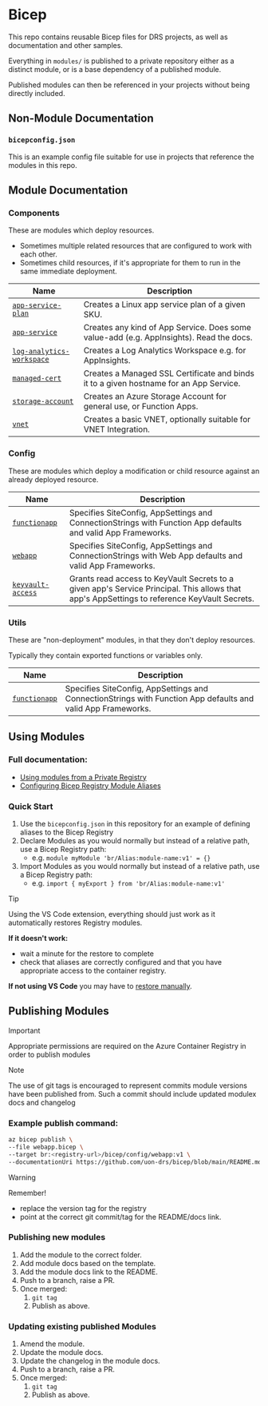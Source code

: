 # Bicep

This repo contains reusable Bicep files for DRS projects, as well as documentation and other samples.

Everything in `modules/` is published to a private repository either as a distinct module, or is a base dependency of a published module.

Published modules can then be referenced in your projects without being directly included.

## Non-Module Documentation

### `bicepconfig.json`

This is an example config file suitable for use in projects that reference the modules in this repo.

## Module Documentation

### Components

These are modules which deploy resources.

- Sometimes multiple related resources that are configured to work with each other.
- Sometimes child resources, if it's appropriate for them to run in the same immediate deployment.

Name | Description
-|-
[`app-service-plan`](docs/components/app-service-plan.md) | Creates a Linux app service plan of a given SKU.
[`app-service`](docs/components/app-service.md) | Creates any kind of App Service. Does some value-add (e.g. AppInsights). Read the docs.
[`log-analytics-workspace`](docs/components/log-analytics-workspace.md) | Creates a Log Analytics Workspace e.g. for AppInsights.
[`managed-cert`](docs/components/managed-cert.md) | Creates a Managed SSL Certificate and binds it to a given hostname for an App Service.
[`storage-account`](docs/components/storage-account.md) | Creates an Azure Storage Account for general use, or Function Apps.
[`vnet`](docs/components/vnet.md) | Creates a basic VNET, optionally suitable for VNET Integration.

### Config

These are modules which deploy a modification or child resource against an already deployed resource.

Name | Description
-|-
[`functionapp`](docs/components/functionapp.md) | Specifies SiteConfig, AppSettings and ConnectionStrings with Function App defaults and valid App Frameworks.
[`webapp`](docs/components/webapp.md) | Specifies SiteConfig, AppSettings and ConnectionStrings with Web App defaults and valid App Frameworks.
[`keyvault-access`](docs/components/keyvault-access.md) | Grants read access to KeyVault Secrets to a given app's Service Principal. This allows that app's AppSettings to reference KeyVault Secrets.

### Utils

These are "non-deployment" modules, in that they don't deploy resources.

Typically they contain exported functions or variables only.

Name | Description
-|-
[`functionapp`](docs/components/functionapp.md) | Specifies SiteConfig, AppSettings and ConnectionStrings with Function App defaults and valid App Frameworks.

## Using Modules

### Full documentation:

- [Using modules from a Private Registry](https://learn.microsoft.com/en-us/azure/azure-resource-manager/bicep/modules#private-module-registry)
- [Configuring Bicep Registry Module Aliases](https://learn.microsoft.com/en-us/azure/azure-resource-manager/bicep/bicep-config-modules#aliases-for-modules)

### Quick Start

1. Use the `bicepconfig.json` in this repository for an example of defining aliases to the Bicep Registry
1. Declare Modules as you would normally but instead of a relative path, use a Bicep Registry path:
    - e.g. `module myModule 'br/Alias:module-name:v1' = {}`
1. Import Modules as you would normally but instead of a relative path, use a Bicep Registry path:
    - e.g. `import { myExport } from 'br/Alias:module-name:v1'`

> [!TIP]   
> Using the VS Code extension, everything should just work as it automatically restores Registry modules.
>
> **If it doesn't work:**
> - wait a minute for the restore to complete
> - check that aliases are correctly configured and that you have appropriate access to the container registry.
>
> **If not using VS Code** you may have to [restore manually](https://learn.microsoft.com/en-us/azure/azure-resource-manager/bicep/bicep-cli#restore).

## Publishing Modules

> [!IMPORTANT]
> Appropriate permissions are required on the Azure Container Registry in order to publish modules

> [!NOTE]
> The use of git tags is encouraged to represent commits module versions have been published from. Such a commit should include updated modulex docs and changelog

### Example publish command:

```bash
az bicep publish \
--file webapp.bicep \
--target br:<registry-url>/bicep/config/webapp:v1 \
--documentationUri https://github.com/uon-drs/bicep/blob/main/README.md
```

> [!WARNING]
> Remember! 
> - replace the version tag for the registry
> - point at the correct git commit/tag for the README/docs link.

### Publishing new modules

1. Add the module to the correct folder.
1. Add module docs based on the template.
1. Add the module docs link to the README.
1. Push to a branch, raise a PR.
1. Once merged:
    1. `git tag`
    1. Publish as above.

### Updating existing published Modules

1. Amend the module.
1. Update the module docs.
1. Update the changelog in the module docs.
1. Push to a branch, raise a PR.
1. Once merged:
    1. `git tag`
    1. Publish as above.